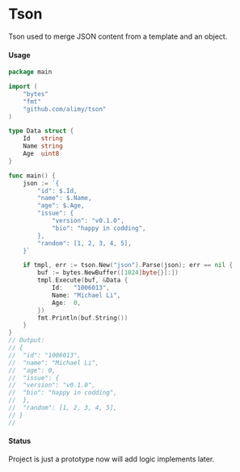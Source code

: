 # Tson
Tson used to merge JSON content from a template and an object.

#### Usage

```go
package main

import (
	"bytes"
	"fmt"
	"github.com/alimy/tson"
)

type Data struct {
	Id   string
	Name string
	Age  uint8
}

func main() {
	json := `{
		"id": $.Id,
		"name": $.Name,
		"age": $.Age,
		"issue": {
			"version": "v0.1.0",
			"bio": "happy in codding",
		},
		"random": [1, 2, 3, 4, 5],
	}`

	if tmpl, err := tson.New("json").Parse(json); err == nil {
		buf := bytes.NewBuffer([1024]byte{}[:])
		tmpl.Execute(buf, &Data {
			Id:   "1006013",
			Name: "Michael Li",
			Age:  0,
		})
		fmt.Println(buf.String())
	}	
}
// Output:
// {
// 	"id": "1006013",
// 	"name": "Michael Li",
// 	"age": 0,
// 	"issue": {
// 	"version": "v0.1.0",
// 	"bio": "happy in codding",
// 	},
// 	"random": [1, 2, 3, 4, 5],
// }
//
```

#### Status
Project is just a prototype now will add logic implements later.
